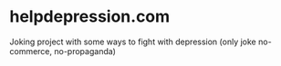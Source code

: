 # helpdepression.com
Joking project with some ways to fight with depression (only joke no-commerce, no-propaganda)
